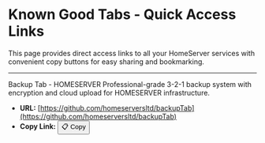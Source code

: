 # Known Good Tabs - Quick Access Links

This page provides direct access links to all your HomeServer services with convenient copy buttons for easy sharing and bookmarking.

---
Backup Tab - HOMESERVER Professional-grade 3-2-1 backup system with encryption and cloud upload for HOMESERVER infrastructure.
- **URL:** [https://github.com/homeserversltd/backupTab](https://github.com/homeserversltd/backupTab)
- **Copy Link:** <button onclick="navigator.clipboard.writeText('https://github.com/homeserversltd/backupTab')" class="md-button md-button--primary">📋 Copy</button>
